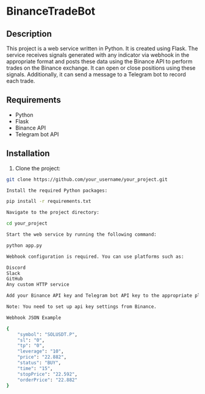 # BinanceTradeBot

## Description

This project is a web service written in Python. It is created using Flask. The service receives signals generated with any indicator via webhook in the appropriate format and posts these data using the Binance API to perform trades on the Binance exchange. It can open or close positions using these signals. Additionally, it can send a message to a Telegram bot to record each trade.

## Requirements

- Python
- Flask
- Binance API
- Telegram bot API

## Installation

1. Clone the project:

```bash
git clone https://github.com/your_username/your_project.git

Install the required Python packages:

pip install -r requirements.txt

Navigate to the project directory:

cd your_project

Start the web service by running the following command:

python app.py

Webhook configuration is required. You can use platforms such as:

Discord
Slack
GitHub
Any custom HTTP service

Add your Binance API key and Telegram bot API key to the appropriate places in the project.

Note: You need to set up api key settings from Binance.

Webhook JSON Example

{
    "symbol": "SOLUSDT.P",
    "sl": "0",
    "tp": "0",
    "leverage": "10",
    "price": "22.882",
    "status": "BUY",
    "time": "15",
    "stopPrice": "22.592",
    "orderPrice": "22.882"
}


